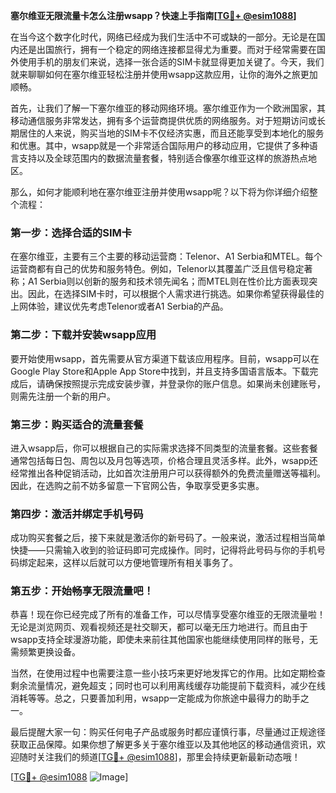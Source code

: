 **塞尔维亚无限流量卡怎么注册wsapp？快速上手指南[[TG💪+ @esim1088](https://t.me/s/esim1088)]**

在当今这个数字化时代，网络已经成为我们生活中不可或缺的一部分。无论是在国内还是出国旅行，拥有一个稳定的网络连接都显得尤为重要。而对于经常需要在国外使用手机的朋友们来说，选择一张合适的SIM卡就显得更加关键了。今天，我们就来聊聊如何在塞尔维亚轻松注册并使用wsapp这款应用，让你的海外之旅更加顺畅。

首先，让我们了解一下塞尔维亚的移动网络环境。塞尔维亚作为一个欧洲国家，其移动通信服务非常发达，拥有多个运营商提供优质的网络服务。对于短期访问或长期居住的人来说，购买当地的SIM卡不仅经济实惠，而且还能享受到本地化的服务和优惠。其中，wsapp就是一个非常适合国际用户的移动应用，它提供了多种语言支持以及全球范围内的数据流量套餐，特别适合像塞尔维亚这样的旅游热点地区。

那么，如何才能顺利地在塞尔维亚注册并使用wsapp呢？以下将为你详细介绍整个流程：

### 第一步：选择合适的SIM卡

在塞尔维亚，主要有三个主要的移动运营商：Telenor、A1 Serbia和MTEL。每个运营商都有自己的优势和服务特色。例如，Telenor以其覆盖广泛且信号稳定著称；A1 Serbia则以创新的服务和技术领先闻名；而MTEL则在性价比方面表现突出。因此，在选择SIM卡时，可以根据个人需求进行挑选。如果你希望获得最佳的上网体验，建议优先考虑Telenor或者A1 Serbia的产品。

### 第二步：下载并安装wsapp应用

要开始使用wsapp，首先需要从官方渠道下载该应用程序。目前，wsapp可以在Google Play Store和Apple App Store中找到，并且支持多国语言版本。下载完成后，请确保按照提示完成安装步骤，并登录你的账户信息。如果尚未创建账号，则需先注册一个新的用户。

### 第三步：购买适合的流量套餐

进入wsapp后，你可以根据自己的实际需求选择不同类型的流量套餐。这些套餐通常包括每日包、周包以及月包等选项，价格合理且灵活多样。此外，wsapp还经常推出各种促销活动，比如首次注册用户可以获得额外的免费流量赠送等福利。因此，在选购之前不妨多留意一下官网公告，争取享受更多实惠。

### 第四步：激活并绑定手机号码

成功购买套餐之后，接下来就是激活你的新号码了。一般来说，激活过程相当简单快捷——只需输入收到的验证码即可完成操作。同时，记得将此号码与你的手机号码绑定起来，这样以后就可以方便地管理所有相关事务了。

### 第五步：开始畅享无限流量吧！

恭喜！现在你已经完成了所有的准备工作，可以尽情享受塞尔维亚的无限流量啦！无论是浏览网页、观看视频还是社交聊天，都可以毫无压力地进行。而且由于wsapp支持全球漫游功能，即使未来前往其他国家也能继续使用同样的账号，无需频繁更换设备。

当然，在使用过程中也需要注意一些小技巧来更好地发挥它的作用。比如定期检查剩余流量情况，避免超支；同时也可以利用离线缓存功能提前下载资料，减少在线消耗等等。总之，只要善加利用，wsapp一定能成为你旅途中最得力的助手之一。

最后提醒大家一句：购买任何电子产品或服务时都应谨慎行事，尽量通过正规途径获取正品保障。如果你想了解更多关于塞尔维亚以及其他地区的移动通信资讯，欢迎随时关注我们的频道[[TG💪+ @esim1088](https://t.me/s/esim1088)]，那里会持续更新最新动态哦！

[[TG💪+ @esim1088](https://t.me/s/esim1088) ![Image](https://i.postimg.cc/4NQfJmqS/Snipaste-2025-05-13-00-14-12.png)]